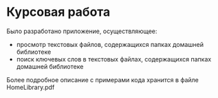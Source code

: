 # Курсовая работа

Было разработано приложение, осуществляющее:
+  просмотр текстовых файлов, содержащихся папках домашней библиотеке
+  поиск ключевых слов в текстовых файлах, содержащихся папках домашней библиотеке

Более подробное описание с примерами кода хранится в файле HomeLibrary.pdf

